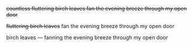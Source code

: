 ~~countless fluttering birch leaves
fan the evening breeze
through my open door~~

~~fluttering birch leaves~~
fan the evening breeze
through my open door

birch leaves —
fanning the evening breeze
through my open door